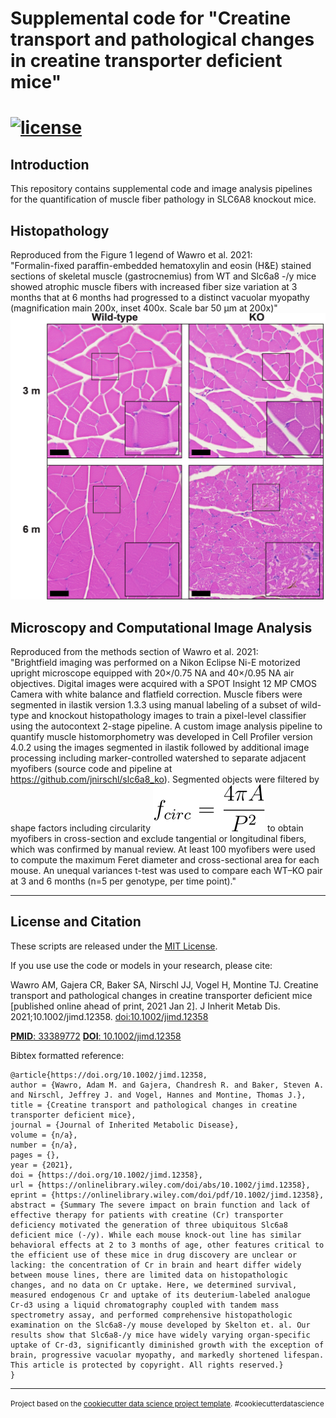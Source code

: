 # Supplemental code for "Creatine transport and pathological changes in creatine transporter deficient mice"

[![license](https://img.shields.io/github/license/mashape/apistatus.svg?maxAge=2592000)](./LICENSE)
==============================

## Introduction
This repository contains supplemental code and image analysis pipelines for the quantification of muscle fiber pathology in SLC6A8 knockout mice.

## Histopathology
Reproduced from the Figure 1 legend of Wawro et al. 2021:<br>
"Formalin-fixed paraffin-embedded hematoxylin and eosin (H&E) stained sections of skeletal muscle (gastrocnemius) from WT and Slc6a8 -/y mice showed atrophic muscle fibers with increased fiber size variation at 3 months that at 6 months had progressed to a distinct vacuolar myopathy (magnification main 200x, inset 400x. Scale bar 50 μm at 200x)"
![figure1-histo](./img/figure_1_slcga8_muscle_histology.jpg)

## Microscopy and Computational Image Analysis
Reproduced from the methods section of Wawro et al. 2021:<br>
"Brightfield imaging was performed on a Nikon Eclipse Ni-E motorized upright microscope equipped with 20×/0.75 NA and 40×/0.95 NA air objectives. Digital images were acquired with a SPOT Insight 12 MP CMOS Camera with white balance and flatfield correction. Muscle fibers were segmented in ilastik version 1.3.3 using manual labeling of a subset of wild-type and knockout histopathology images to train a pixel-level classifier using the autocontext 2-stage pipeline. A custom image analysis pipeline to quantify muscle histomorphometry was developed in Cell Profiler version 4.0.2  using the images segmented in ilastik followed by additional image processing including marker-controlled watershed to separate adjacent myofibers (source code and pipeline at https://github.com/jnirschl/slc6a8_ko). Segmented objects were  filtered by shape factors including circularity ![circeqn](./img/circ_eqn-latex.svg) to obtain myofibers in cross-section and exclude tangential or longitudinal fibers, which was confirmed by manual review. At least 100 myofibers were used to compute the maximum Feret diameter and cross-sectional area for each mouse. An unequal variances t-test was used to compare each WT–KO pair at 3 and 6 months (n=5 per genotype, per time point)."


------------------
## License and Citation
These scripts are released under the [MIT License](https://opensource.org/licenses/MIT).

If you use use the code or models in your research, please cite:

Wawro AM, Gajera CR, Baker SA, Nirschl JJ, Vogel H, Montine TJ. Creatine transport and pathological changes in creatine transporter deficient mice [published online ahead of print, 2021 Jan 2]. J Inherit Metab Dis. 2021;10.1002/jimd.12358. [doi:10.1002/jimd.12358](https://doi.org/10.1002/jimd.12358)

[**PMID**: 33389772](https://pubmed.ncbi.nlm.nih.gov/33389772/)
[**DOI**: 10.1002/jimd.12358](https://doi.org/10.1002/jimd.12358)

Bibtex formatted reference:
```text
@article{https://doi.org/10.1002/jimd.12358,
author = {Wawro, Adam M. and Gajera, Chandresh R. and Baker, Steven A. and Nirschl, Jeffrey J. and Vogel, Hannes and Montine, Thomas J.},
title = {Creatine transport and pathological changes in creatine transporter deficient mice},
journal = {Journal of Inherited Metabolic Disease},
volume = {n/a},
number = {n/a},
pages = {},
year = {2021},
doi = {https://doi.org/10.1002/jimd.12358},
url = {https://onlinelibrary.wiley.com/doi/abs/10.1002/jimd.12358},
eprint = {https://onlinelibrary.wiley.com/doi/pdf/10.1002/jimd.12358},
abstract = {Summary The severe impact on brain function and lack of effective therapy for patients with creatine (Cr) transporter deficiency motivated the generation of three ubiquitous Slc6a8 deficient mice (-/y). While each mouse knock-out line has similar behavioral effects at 2 to 3 months of age, other features critical to the efficient use of these mice in drug discovery are unclear or lacking: the concentration of Cr in brain and heart differ widely between mouse lines, there are limited data on histopathologic changes, and no data on Cr uptake. Here, we determined survival, measured endogenous Cr and uptake of its deuterium-labeled analogue Cr-d3 using a liquid chromatography coupled with tandem mass spectrometry assay, and performed comprehensive histopathologic examination on the Slc6a8-/y mouse developed by Skelton et. al. Our results show that Slc6a8-/y mice have widely varying organ-specific uptake of Cr-d3, significantly diminished growth with the exception of brain, progressive vacuolar myopathy, and markedly shortened lifespan. This article is protected by copyright. All rights reserved.}
}
```

--------

<p><small>Project based on the <a target="_blank" href="https://drivendata.github.io/cookiecutter-data-science/">cookiecutter data science project template</a>. #cookiecutterdatascience</small></p>
